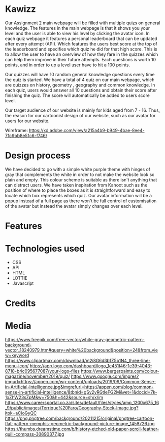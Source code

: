 # Kawizz #


Our Assignment 2 main webpage will be filled with multiple quizs on general knowledge. The features in the main webpage is that it shows you your level and the user is able to view his level by clicking the avatar icon.  In each quiz webpage it features a personal leaderboard that can be updated after every attempt (API). Which features the users best score at the top of the leaderboard and specifies which quiz he did for that high score. This is to allow the user to have an overview of how they fare in the quizzes which can help them improve in their future attempts. Each questions is worth 10 points, and in order to up a level user have to hit a 100 points.

Our quizzes will have 10 random general knowledge questions every time the quiz is started. We have a total of 4 quiz on our main webpage, which are quizzes on history, geometry , geography and common knowledge. In each quiz, users would answer all 10 questions and obtain their score after finishing the quiz. The score will automatically be added to users score level. 
 
 Our target audience of our website is mainly for kids aged from 7 - 16. Thus, the reason for our cartoonist design of our website, such as our avatar for users for our website. 

 Wireframe: https://xd.adobe.com/view/a215a4b9-b949-4bae-8ee4-71c9bb8e51c6-f746/


# Design process #
We have decided to go with a simple white purple theme with hinges of gray that complements the white in order to not make the website look so plain and empty. This colour scheme is suitable as there isn't anything that can distract users. We have taken inspiration from Kahoot such as the position of where to place the boxes as it is straightforward and easy to locate which box represents which quiz. Our avatar information will be a popup instead of a full page as there won't be full control of customisation of the avatar but instead the avatar simply changes over each level. 

# Features #


# Technologies used #
- CSS
- API
- HTML
- LOTTIE
- Javascript

# Credits #
# Media #
https://www.freepik.com/free-vector/white-gray-geometric-pattern-background-vector_18240979.htm#query=white%20background&position=24&from_view=keyword
https://www.clipartmax.com/download/m2i8G6d3b1Z5b1N4_three-line-menu-icon/
https://app.logo.com/dashboard/logo_1c451f46-1e39-4043-8718-b4c095677087/your-logo-files
https://www.bergerpaints.com/colour-magazine/november/2019/quiz/
https://www.google.com/imgres?imgurl=https://appen.com/wp-content/uploads/2019/09/Common-Sense-in-Artificial-Intelligence.jpg&imgrefurl=https://appen.com/blog/common-sense-in-artificial-intelligence/&tbnid=gSv2vRGtIeFG2M&vet=1&docid=7k-1xZhW23sZpM&w=750&h=442&source=sh/x/im
https://www.careersportal.co.za/sites/default/files/styles/amp_1200x675_16_9/public/images/Terrique%20Faro/Geography-Stock-Image.jpg?itok=aCioGyQC
https://png.pngtree.com/background/20211215/original/pngtree-cartoon-flat-pattern-memphis-geometric-background-picture-image_1458726.jpg
https://thumbs.dreamstime.com/b/history-etched-old-paper-scroll-feather-quill-compass-30890377.jpg
